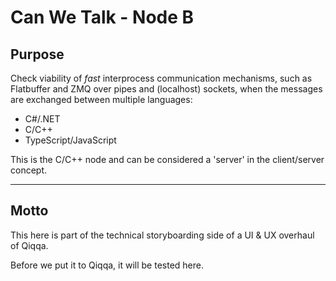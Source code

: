 ﻿# Can We Talk - Node B

## Purpose

Check viability of *fast* interprocess communication mechanisms, such as Flatbuffer and ZMQ over pipes and (localhost) sockets, when the messages are exchanged between multiple languages:

- C#/.NET
- C/C++
- TypeScript/JavaScript

This is the C/C++ node and can be considered a 'server' in the client/server concept.


---

## Motto

This here is part of the technical storyboarding side of a UI & UX overhaul of Qiqqa.

Before we put it to Qiqqa, it will be tested here.


